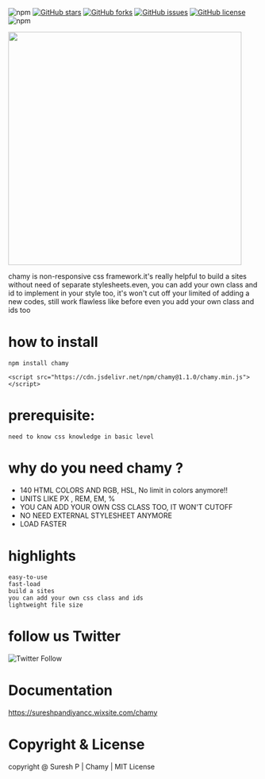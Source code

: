 ![npm](https://img.shields.io/npm/v/chamy)
[![GitHub stars](https://img.shields.io/github/stars/sureshpandiyan1/chamy)](https://github.com/sureshpandiyan1/chamy/stargazers)
[![GitHub forks](https://img.shields.io/github/forks/sureshpandiyan1/chamy)](https://github.com/sureshpandiyan1/chamy/network)
[![GitHub issues](https://img.shields.io/github/issues/sureshpandiyan1/chamy)](https://github.com/sureshpandiyan1/chamy/issues)
[![GitHub license](https://img.shields.io/github/license/sureshpandiyan1/chamy)](https://github.com/sureshpandiyan1/chamy)
![npm](https://img.shields.io/npm/dw/chamy)



<img src ="https://user-images.githubusercontent.com/112636345/200242913-07daade9-8315-4eeb-b671-90ba7b0acbed.png" width="470px">


chamy is non-responsive css framework.it's really helpful to build a sites without need of separate stylesheets.even, you can add your own class and id to implement in your style too, it's won't cut off your limited of adding a new codes, still work flawless like before even you add your own class and ids too

# how to install
    
    npm install chamy
    
    <script src="https://cdn.jsdelivr.net/npm/chamy@1.1.0/chamy.min.js"></script>


# prerequisite:
    need to know css knowledge in basic level

# why do you need chamy ?

- 140 HTML COLORS AND RGB, HSL, No limit in colors anymore!!
- UNITS LIKE PX , REM, EM, %
- YOU CAN ADD YOUR OWN CSS CLASS TOO, IT WON'T CUTOFF
- NO NEED EXTERNAL STYLESHEET ANYMORE
- LOAD FASTER


# highlights
    easy-to-use
    fast-load
    build a sites
    you can add your own css class and ids
    lightweight file size
    
# follow us Twitter 
![Twitter Follow](https://img.shields.io/twitter/follow/chamy126322262?style=social)

# Documentation
https://sureshpandiyancc.wixsite.com/chamy

# Copyright & License
copyright @ Suresh P | Chamy | MIT License


